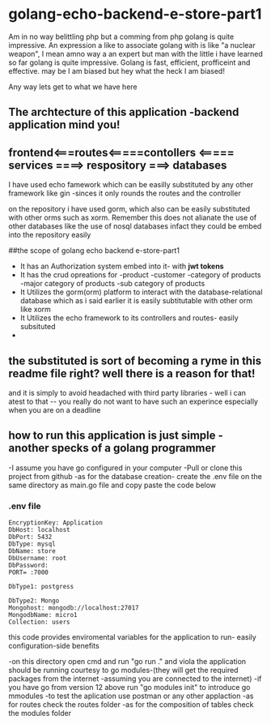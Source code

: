 # golang-echo-backend-e-store-part1

 Am in no way  belittling php but a comming from php golang is quite impressive. An expression a like to associate golang with is like "a nuclear weapon", I mean amno way a an expert but man with the little i have learned so far golang is quite impressive.
Golang is fast, efficient, profficeint and effective. may be I am biased but hey what the heck I am biased! 

Any way lets get to what we have here

## The archtecture of this application -backend application mind you!
 
 
 ## frontend<===routes<=====contollers <===== services ====> respository ===> databases
 
I have used echo famework which can be easilly substituted by any other framework like gin -sinces it only rounds the routes and the controller

on the repository i have used gorm, which also can be easily substituted with other orms such as xorm. Remember this does not alianate the use of other databases like the use of nosql databases infact they could be embed into the repository easily

##the scope of golang echo backend e-store-part1

- It has an Authorization system embed into it- with **jwt tokens**
- It has the crud opreations for
-product
-customer
-category of products
-major category of products
-sub category of products
- It Utilizes the gorm(orm) platform to interact with the database-relational database which as i said earlier it is easily subtitutable with other orm like xorm
- It Utilizes the echo framework to its controllers and routes- easily subsituted 
-
## the **substituted** is sort of becoming a ryme in this readme file right? well there is a reason for that!
and it is simply to avoid headached with third party libraries - well i can atest to that -- you really do not want to have such an experince especially when you are on a deadline

## how to run this application is just simple -another specks of a golang programmer
-I assume you have go configured in your computer
-Pull or clone this project from github
-as for the database creation- create the .env file on the same directory as main.go file and copy paste the code below

### .env file
    EncryptionKey: Application
    DbHost: localhost
    DbPort: 5432 
    DbType: mysql
    DbName: store
    DbUsername: root
    DbPassword: 
    PORT= :7000

    DbType1: postgress

    DbType2: Mongo
    Mongohost: mongodb://localhost:27017
    MongodbName: micro1
    Collection: users
    
 this code provides enviromental variables for the application to run- easily configuration-side benefits
  
-on this directory open cmd and run "go run ." and viola the application should be running courtesy to go modules-(they will get the required packages from the internet -assuming you are connected to the internet)
-if you have go from version 12 above run "go modules init" to introduce go mmodules
-to test the aplication use postman or any other applaction
-as for routes check the routes folder
-as for the composition of tables check the modules folder


  
